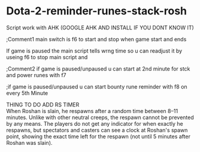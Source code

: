 # Dota-2-reminder-runes-stack-rosh

Script work with AHK (GOOGLE AHK AND INSTALL IF YOU DONT KNOW IT)

;Comment1 main switch is f6 to start and stop when game start and ends  

If game is paused the main script tells wrng time so u can readjust it by useing f6 to stop main script and   


;Comment2 if game is paused/unpaused u can start at 2nd minute for stck and power runes with f7  

;if game is paused/unpaused u can start bounty rune reminder with f8 on every 5th Minute 

 
THING TO DO
ADD RS TIMER   
When Roshan is slain, he respawns after a random time between 8–11 minutes. Unlike with other neutral creeps, the respawn cannot be prevented by any means. The players do not get any indicator for when exactly he respawns, but spectators and casters can see a clock at Roshan's spawn point, showing the exact time left for the respawn (not until 5 minutes after Roshan was slain).
